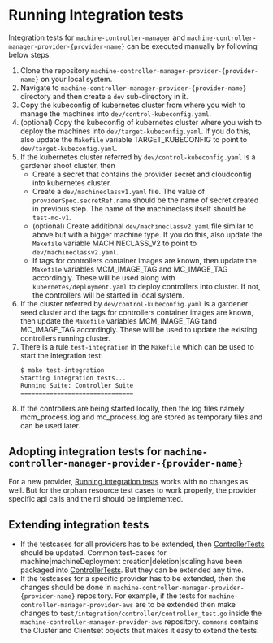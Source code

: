 # Running Integration tests

Integration tests for `machine-controller-manager` and `machine-controller-manager-provider-{provider-name}` can be executed manually by following below steps.

1. Clone the repository `machine-controller-manager-provider-{provider-name}` on your local system.
1. Navigate to `machine-controller-manager-provider-{provider-name}` directory and then create a `dev` sub-directory in it.
1. Copy the kubeconfig of kubernetes cluster from where you wish to manage the machines into `dev/control-kubeconfig.yaml`. 
1. (optional) Copy the kubeconfig of kubernetes cluster where you wish to deploy the machines into `dev/target-kubeconfig.yaml`. If you do this, also update the `Makefile` variable TARGET_KUBECONFIG to point to `dev/target-kubeconfig.yaml`.
1. If the kubernetes cluster referred by `dev/control-kubeconfig.yaml` is a gardener shoot cluster, then
    - Create a secret that contains the provider secret and cloudconfig into kubernetes cluster.
    - Create a `dev/machineclassv1.yaml` file. The value of `providerSpec.secretRef.name` should be the name of secret created in previous step. The name of the machineclass itself should be `test-mc-v1`. 
    - (optional) Create additional `dev/machineclassv2.yaml` file similar to above but with a bigger machine type. If you do this, also update the `Makefile` variable MACHINECLASS_V2 to point to `dev/machineclassv2.yaml`. 
    - If tags for controllers container images are known, then update the `Makefile` variables MCM_IMAGE_TAG and MC_IMAGE_TAG accordingly. These will be used along with `kubernetes/deployment.yaml` to deploy controllers into cluster. If not, the controllers will be started in local system.
1. If the cluster referred by `dev/control-kubeconfig.yaml` is a gardener seed cluster and the tags for controllers container images are known, then update the `Makefile` variables MCM_IMAGE_TAG tand MC_IMAGE_TAG accordingly. These will be used to update the existing controllers running cluster.
1. There is a rule `test-integration` in the `Makefile` which can be used to start the integration test:
    ```bash
    $ make test-integration 
    Starting integration tests...
    Running Suite: Controller Suite
    ===============================
    ```
1. If the controllers are being started locally, then the log files namely mcm_process.log and mc_process.log are stored as temporary files and can be used later.
    
## Adopting integration tests for `machine-controller-manager-provider-{provider-name}` 

For a new provider, [Running Integration tests](#Running-Integration-tests) works with no changes as well. But for the orphan resource test cases to work properly, the provider specific api calls and the rti should be implemented. 

## Extending integration tests

- If the testcases for all providers has to be extended, then [ControllerTests](pkg/test/integration/common/framework.go#L481) should be updated. Common test-cases for machine|machineDeployment creation|deletion|scaling have been packaged into [ControllerTests](pkg/test/integration/common/framework.go#L481). But they can be extended any time.
- If the testcases for a specific provider has to be extended, then the changes should be done in `machine-controller-manager-provider-{provider-name}` repository. For example, if the tests for `machine-controller-manager-provider-aws` are to be extended then make changes to `test/integration/controller/controller_test.go` inside the `machine-controller-manager-provider-aws` repository. `commons` contains the Cluster and Clientset objects that makes it easy to extend the tests.
